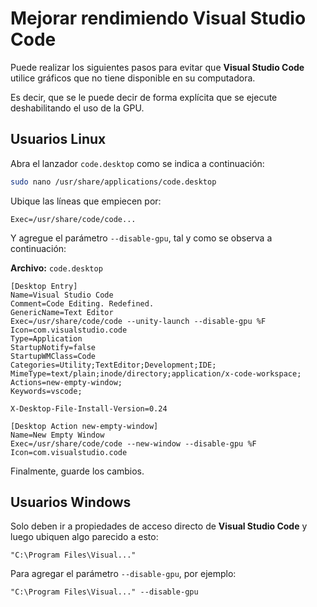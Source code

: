# Mejorar rendimiendo Visual Studio Code

Puede realizar los siguientes pasos para evitar que **Visual Studio Code** utilice gráficos que no tiene disponible en su computadora.

Es decir, que se le puede decir de forma explícita que se ejecute deshabilitando el uso de la GPU.

## Usuarios Linux

Abra el lanzador `code.desktop` como se indica a continuación:

```bash
sudo nano /usr/share/applications/code.desktop
```

Ubique las líneas que empiecen por:

```desktop
Exec=/usr/share/code/code...
```

Y agregue el parámetro `--disable-gpu`, tal y como se observa a continuación:

**Archivo:** `code.desktop`

```desktop
[Desktop Entry]
Name=Visual Studio Code
Comment=Code Editing. Redefined.
GenericName=Text Editor
Exec=/usr/share/code/code --unity-launch --disable-gpu %F
Icon=com.visualstudio.code
Type=Application
StartupNotify=false
StartupWMClass=Code
Categories=Utility;TextEditor;Development;IDE;
MimeType=text/plain;inode/directory;application/x-code-workspace;
Actions=new-empty-window;
Keywords=vscode;

X-Desktop-File-Install-Version=0.24

[Desktop Action new-empty-window]
Name=New Empty Window
Exec=/usr/share/code/code --new-window --disable-gpu %F
Icon=com.visualstudio.code
```

Finalmente, guarde los cambios.

## Usuarios Windows

Solo deben ir a propiedades de acceso directo de **Visual Studio Code** y luego ubiquen algo parecido a esto:

```none
"C:\Program Files\Visual..."
```

Para agregar el parámetro `--disable-gpu`, por ejemplo:

```none
"C:\Program Files\Visual..." --disable-gpu
```
